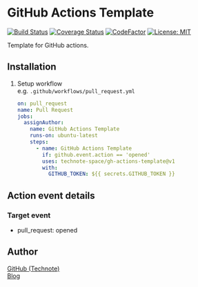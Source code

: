 # GitHub Actions Template

[![Build Status](https://github.com/technote-space/gh-actions-template/workflows/Build/badge.svg)](https://github.com/technote-space/gh-actions-template/actions)
[![Coverage Status](https://coveralls.io/repos/github/technote-space/gh-actions-template/badge.svg?branch=master)](https://coveralls.io/github/technote-space/gh-actions-template?branch=master)
[![CodeFactor](https://www.codefactor.io/repository/github/technote-space/gh-actions-template/badge)](https://www.codefactor.io/repository/github/technote-space/gh-actions-template)
[![License: MIT](https://img.shields.io/badge/License-MIT-blue.svg)](https://github.com/technote-space/gh-actions-template/blob/master/LICENSE)

Template for GitHub actions.

## Installation
1. Setup workflow  
   e.g. `.github/workflows/pull_request.yml`
   ```yaml
   on: pull_request
   name: Pull Request
   jobs:
     assignAuthor:
       name: GitHub Actions Template
       runs-on: ubuntu-latest
       steps:
         - name: GitHub Actions Template
           if: github.event.action == 'opened'
           uses: technote-space/gh-actions-template@v1
           with:
             GITHUB_TOKEN: ${{ secrets.GITHUB_TOKEN }}
   ```

## Action event details
### Target event
- pull_request: opened

## Author
[GitHub (Technote)](https://github.com/technote-space)  
[Blog](https://technote.space)
